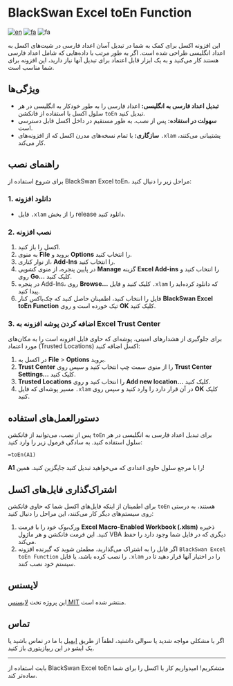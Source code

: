 # BlackSwan Excel toEn Function
[![en](https://img.shields.io/badge/lang-en-blue.svg)](README.md)
[![fa](https://img.shields.io/badge/lang-fa-green.svg)](README.fa-IR.md)
![fa](https://img.shields.io/badge/version-1.0.0-red.svg)

این افزونه اکسل برای کمک به شما در تبدیل آسان اعداد فارسی در شیت‌های اکسل به اعداد انگلیسی طراحی شده است. اگر به طور مرتب با داده‌هایی که شامل اعداد فارسی هستند کار می‌کنید و به یک ابزار قابل اعتماد برای تبدیل آنها نیاز دارید، این افزونه برای شما مناسب است.

## ویژگی‌ها

- **تبدیل اعداد فارسی به انگلیسی:** اعداد فارسی را به طور خودکار به انگلیسی در هر سلول اکسل با استفاده از فانکشن `toEn` تبدیل کنید.
- **سهولت در استفاده:** پس از نصب، به طور مستقیم در داخل اکسل قابل دسترسی است.
- **سازگاری:** با تمام نسخه‌های مدرن اکسل که از افزونه‌های `.xlam` پشتیبانی می‌کنند، کار می‌کند.

## راهنمای نصب

برای شروع استفاده از BlackSwan Excel toEn، مراحل زیر را دنبال کنید:

### 1. دانلود افزونه

- فایل `.xlam` را از بخش release دانلود کنید.

### 2. نصب افزونه

1. اکسل را باز کنید.
2. به منوی **File** بروید و **Options** را انتخاب کنید.
3. از نوار کناری، **Add-Ins** را انتخاب کنید.
4. در پایین پنجره، از منوی کشویی **Manage** گزینه **Excel Add-ins** را انتخاب کنید و روی **Go...** کلیک کنید.
5. در پنجره Add-Ins، روی **Browse...** کلیک کنید و فایل `.xlam` که دانلود کرده‌اید را پیدا کنید.
6. فایل را انتخاب کنید، اطمینان حاصل کنید که چک‌باکس کنار **BlackSwan Excel toEn Function** تیک خورده است و روی **OK** کلیک کنید.

### 3. اضافه کردن پوشه افزونه به Excel Trust Center

برای جلوگیری از هشدارهای امنیتی، پوشه‌ای که حاوی فایل افزونه است را به مکان‌های مورد اعتماد (Trusted Locations) اکسل اضافه کنید:

1. در اکسل به **File** > **Options** بروید.
2. **Trust Center** را از منوی سمت چپ انتخاب کنید و سپس روی **Trust Center Settings...** کلیک کنید.
3. **Trusted Locations** را انتخاب کنید و روی **Add new location...** کلیک کنید.
4. مسیر پوشه‌ای که فایل `.xlam` در آن قرار دارد را وارد کنید و سپس روی **OK** کلیک کنید.

## دستورالعمل‌های استفاده

پس از نصب، می‌توانید از فانکشن `toEn` برای تبدیل اعداد فارسی به انگلیسی در هر سلول استفاده کنید. به سادگی فرمول زیر را وارد کنید:

```excel
=toEn(A1)
```

**A1** را با مرجع سلول حاوی اعدادی که می‌خواهید تبدیل کنید جایگزین کنید. همین!

## اشتراک‌گذاری فایل‌های اکسل

برای اطمینان از اینکه فایل‌های اکسل شما که حاوی فانکشن `toEn` هستند، به درستی روی سیستم‌های دیگر کار می‌کنند، این مراحل را دنبال کنید:

1. ورک‌بوک خود را با فرمت **Excel Macro-Enabled Workbook (.xlsm)** ذخیره کنید. این فرمت فانکشن و هر ماژول VBA دیگری که در فایل شما وجود دارد را حفظ می‌کند.
2. اگر فایل را به اشتراک می‌گذارید، مطمئن شوید که گیرنده افزونه `BlackSwan Excel toEn Function` را نصب کرده باشد، یا فایل `.xlam` را در اختیار آنها قرار دهید تا در سیستم خود نصب کنند.

## لایسنس

این پروژه تحت [لایسنس MIT](LICENSE) منتشر شده است.

## تماس

اگر با مشکلی مواجه شدید یا سوالی داشتید، لطفاً از طریق [ایمیل](mailto:its@amirhp.com) با ما در تماس باشید یا یک ایشو در این ریپازیتوری باز کنید.

---

بابت استفاده از BlackSwan Excel toEn متشکریم! امیدواریم کار با اکسل را برای شما ساده‌تر کند.
